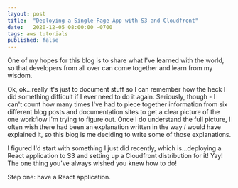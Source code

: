 ```yaml
---
layout: post
title:  "Deploying a Single-Page App with S3 and Cloudfront"
date:   2020-12-05 08:00:00 -0700
tags: aws tutorials
published: false
---
```


One of my hopes for this blog is to share what I've learned with the world, so that developers from all over can come together and learn from my wisdom.

Ok, ok...really it's just to document stuff so I can remember how the heck I did something difficult if I ever need to do it again. Seriously, though - I can't count how many times I've had to piece together information from six different blog posts and documentation sites to get a clear picture of the one workflow I'm trying to figure out. Once I do understand the full picture, I often wish there had been an explanation written in the way *I* would have explained it, so this blog is me deciding to write some of those explanations.

I figured I'd start with something I just did recently, which is...deploying a React application to S3 and setting up a Cloudfront distribution for it! Yay! The one thing you've always wished you knew how to do!

Step one: have a React application.
